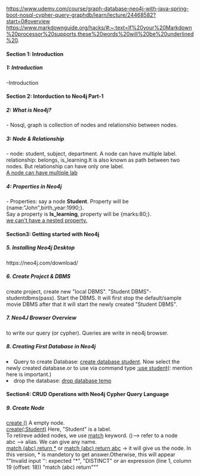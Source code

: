 https://www.udemy.com/course/graph-database-neo4j-with-java-spring-boot-nosql-cypher-query-graphdb/learn/lecture/24468582?start=0#overview <br>
https://www.markdownguide.org/hacks/#:~:text=If%20your%20Markdown%20processor%20supports,these%20words%20will%20be%20underlined%20.
<h4>Section 1: Introduction</h4>
<h5>1: Introduction</h5>
<p>-Introduction</p>
<h4>Section 2: Intorduction to Neo4j Part-1</h4>
<h5>2: What is Neo4j?</h5>
<p>-
  Nosql, graph is collection of nodes and relationshio between nodes.
</p>
<h5>3: Node & Relationship</h5>
<p>-
  node: student, subject, department. A node can have multiple label.<br> 
  relationship: belongs, is_learning.It is also known as path between two nodes. But relationship can have only one label.<br>
  <ins>A node can have multiple lab</ins>
</p>
<h5>4: Properties in Neo4j</h5>
<p>-
  Properties: say a node <b>Student</b>. Property will be {name:"John",birth_year:1990;}. <br> Say a property is <b>Is_learning</b>, property will be {marks:80;}.<br><ins> we can't have a nested property.</ins>
</p>
<h4> Section3: Getting started with Neo4j</h4>
<h5>5. Installing Neo4j Desktop</h5>
<p>
  https://neo4j.com/download/
</p>
<h5>6. Create Project & DBMS</h5>
<p>
  create project, create new "local DBMS". "Student DBMS"-studentdbms(pass). Start the DBMS. It will first stop the default/sample movie DBMS after that it will start the newly created "Student DBMS".
</p>
<h5>7. Neo4J Browser Overview</h5>
<p>
  to write our query (or cypher). Queries are write in neo4j browser.
</p>
<h5>8. Creating First Database in Neo4j</h5>
<p>
  <li>Query to create Database: <ins>create database student</ins>. Now select the newly created database.or to use via command type <ins>:use student</ins>(: mention here is important.)</li>
  <li>drop the database: <ins>drop database temp</ins> </li>
</p>
<h4>Section4: CRUD Operations with Neo4j Cypher Query Language</h4>
<h5>9. Create Node</h5>
<p>
  <ins>create ()</ins> A empty node.<br>
  <ins>create(:Student)</ins> Here, "Student" is a label.<br>
  <span>To retireve added nodes, we use <ins>match</ins> keyword.</span>
<!--   <span>3.12</span> -->
  ()--> refer to a node<br>
  abc --> alias. We can give any name.<br>
  <ins>match (abc) return *</ins>  or <ins>match (abc) return abc</ins> -> it will give us the node. In this version, * is mandetory to get answer.Otherwise, this will appear ""Invalid input '': expected "*", "DISTINCT" or an expression (line 1, column 19 (offset: 18))
"match (abc) return"""
  
</p>
